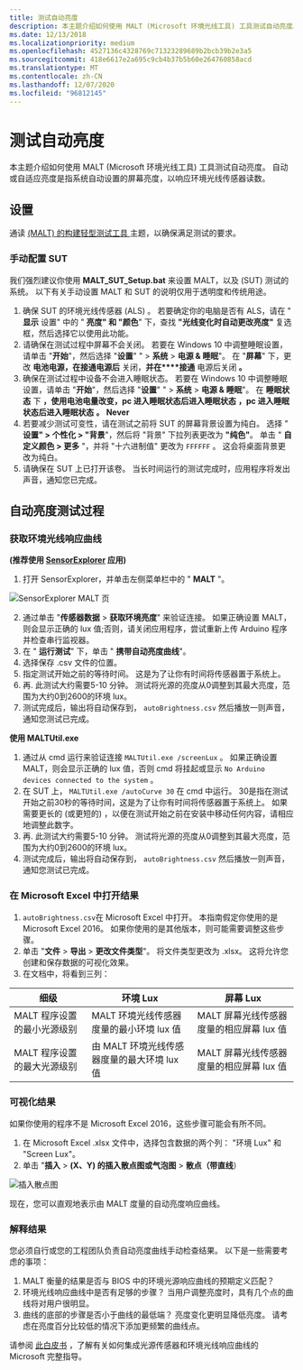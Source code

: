 ```yaml
---
title: 测试自动亮度
description: 本主题介绍如何使用 MALT (Microsoft 环境光线工具) 工具测试自动亮度。
ms.date: 12/13/2018
ms.localizationpriority: medium
ms.openlocfilehash: 4527136c4328769c71323289689b2bcb39b2e3a5
ms.sourcegitcommit: 418e6617e2a695c9cb4b37b5b60e264760858acd
ms.translationtype: MT
ms.contentlocale: zh-CN
ms.lasthandoff: 12/07/2020
ms.locfileid: "96812145"
---
```

# <a name="testing-auto-brightness"></a>测试自动亮度

本主题介绍如何使用 MALT (Microsoft 环境光线工具) 工具测试自动亮度。 自动或自适应亮度是指系统自动设置的屏幕亮度，以响应环境光线传感器读数。 

## <a name="set-up"></a>设置

通读 [ (MALT) 的构建轻型测试工具 ](testing-MALT-building-a-light-testing-tool.md) 主题，以确保满足测试的要求。

### <a name="configuring-the-sut-manually"></a>手动配置 SUT

我们强烈建议你使用 **MALT_SUT_Setup.bat** 来设置 MALT，以及 (SUT) 测试的系统。 以下有关手动设置 MALT 和 SUT 的说明仅用于透明度和传统用途。

1. 确保 SUT 的环境光线传感器 (ALS) 。 若要确定你的电脑是否有 ALS，请在 " **显示** 设置" 中的 " **亮度" 和 "颜色**" 下，查找 **"光线变化时自动更改亮度"** 复选框，然后选择它以使用此功能。
2. 请确保在测试过程中屏幕不会关闭。 若要在 Windows 10 中调整睡眠设置，请单击 "**开始**"，然后选择 "**设置**" "   >  **系统**  >  **电源 & 睡眠**"。 在 "**屏幕**" 下，更改 **电池电源，在接通电源后** 关闭，**并在****接通** 电源后关闭 **。**
3. 确保在测试过程中设备不会进入睡眠状态。 若要在 Windows 10 中调整睡眠设置，请单击 "**开始**"，然后选择 "**设置**" "   >  **系统**  >  **电源 & 睡眠**"。 在 **睡眠状态** 下 **，使用电池电量改变，pc 进入睡眠状态后进入睡眠状态** **，pc 进入睡眠状态后进入睡眠状态** **。** **Never**
4. 若要减少测试可变性，请在测试之前将 SUT 的屏幕背景设置为纯白。 选择 " **设置" > 个性化 > "背景**"，然后将 "背景" 下拉列表更改为 **"纯色"**。 单击 " **自定义颜色 > 更多** "，并将 "十六进制值" 更改为 `FFFFFF` 。 这会将桌面背景更改为纯白。
5. 请确保在 SUT 上已打开该卷。 当长时间运行的测试完成时，应用程序将发出声音，通知您已完成。

## <a name="automatic-brightness-test-procedures"></a>自动亮度测试过程

### <a name="get-ambient-light-response-curve"></a>获取环境光线响应曲线

**(推荐使用 [SensorExplorer](https://aka.ms/sensorexplorer) 应用)**

1. 打开 SensorExplorer，并单击左侧菜单栏中的 " **MALT** "。

![SensorExplorer MALT 页](images/SensorExplorerMALT.png)

2. 通过单击 "**传感器数据**  >  **获取环境亮度**" 来验证连接。 如果正确设置 MALT，则会显示正确的 lux 值;否则，请关闭应用程序，尝试重新上传 Arduino 程序并检查串行监视器。
3. 在 " **运行测试**" 下，单击 " **携带自动亮度曲线**"。 
4. 选择保存 .csv 文件的位置。
5. 指定测试开始之前的等待时间。 这是为了让你有时间将传感器置于系统上。
6. 再. 此测试大约需要5-10 分钟。 测试将光源的亮度从0调整到其最大亮度，范围为大约0到2600的环境 lux。
7. 测试完成后，输出将自动保存到， `autoBrightness.csv` 然后播放一则声音，通知您测试已完成。

**使用 MALTUtil.exe**

1. 通过从 cmd 运行来验证连接 `MALTUtil.exe /screenLux` 。 如果正确设置 MALT，则会显示正确的 lux 值，否则 cmd 将挂起或显示 `No Arduino devices connected to the system` 。
2. 在 SUT 上， `MALTUtil.exe /autoCurve 30` 在 cmd 中运行。 30是指在测试开始之前30秒的等待时间，这是为了让你有时间将传感器置于系统上。 如果需要更长的 (或更短的) ，以便在测试开始之前在安装中移动任何内容，请相应地调整此数字。
3. 再. 此测试大约需要5-10 分钟。 测试将光源的亮度从0调整到其最大亮度，范围为大约0到2600的环境 lux。
4. 测试完成后，输出将自动保存到， `autoBrightness.csv` 然后播放一则声音，通知您测试已完成。

### <a name="open-the-results-in-microsoft-excel"></a>在 Microsoft Excel 中打开结果

1. `autoBrightness.csv`在 Microsoft Excel 中打开。 本指南假定你使用的是 Microsoft Excel 2016。 如果你使用的是其他版本，则可能需要调整这些步骤。
2. 单击 "**文件**  >  **导出**  >  **更改文件类型**"。 将文件类型更改为 .xlsx。 这将允许您创建和保存数据的可视化效果。
3. 在文档中，将看到三列： 

| 细级 | 环境 Lux  | 屏幕 Lux |
|-----|----|----|
| MALT 程序设置的最小光源级别 | MALT 环境光线传感器度量的最小环境 lux 值 | MALT 屏幕光线传感器度量的相应屏幕 lux 值 |
| MALT 程序设置的最大光源级别 | 由 MALT 环境光线传感器度量的最大环境 lux 值 | MALT 屏幕光线传感器度量的相应屏幕 lux 值 |

### <a name="visualize-the-results"></a>可视化结果

如果你使用的程序不是 Microsoft Excel 2016，这些步骤可能会有所不同。

1. 在 Microsoft Excel .xlsx 文件中，选择包含数据的两个列： "环境 Lux" 和 "Screen Lux"。
2. 单击 "**插入**  >  **(X、Y) 的插入散点图或气泡图**  >  **散点（带直线**） 

![插入散点图](images/insertScatter1.png)

现在，您可以直观地表示由 MALT 度量的自动亮度响应曲线。

### <a name="interpret-the-results"></a>解释结果

您必须自行或您的工程团队负责自动亮度曲线手动检查结果。 以下是一些需要考虑的事项： 

1. MALT 衡量的结果是否与 BIOS 中的环境光源响应曲线的预期定义匹配？ 
2. 环境光线响应曲线中是否有足够的步骤？ 当用户调整亮度时，具有几个点的曲线将对用户很明显。
3. 曲线的底部的步骤是否小于曲线的最低端？ 亮度变化更明显降低亮度。 请考虑在亮度百分比较低的情况下添加更频繁的曲线点。

请参阅 [此白皮书](/windows-hardware/design/whitepapers/integrating-ambient-light-sensors-with-computers-running-windows-10-creators-update) ，了解有关如何集成光源传感器和环境光线响应曲线的 Microsoft 完整指导。
